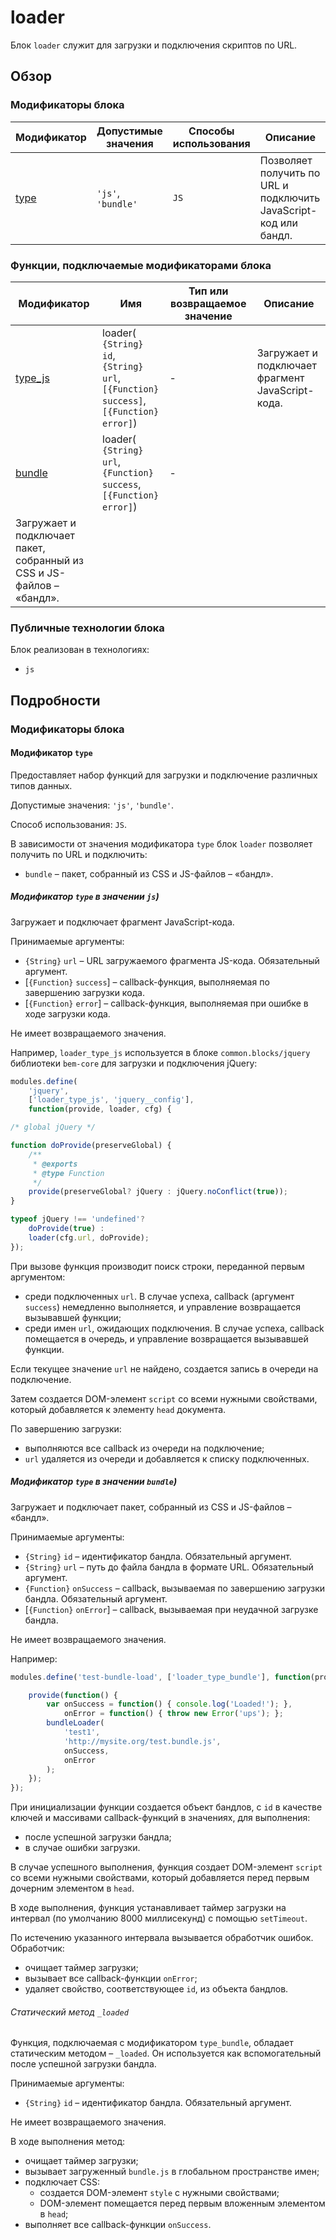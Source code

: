 # loader

Блок `loader` служит для загрузки и подключения скриптов по URL.

## Обзор

### Модификаторы блока

| Модификатор | Допустимые значения | Способы использования | Описание |
| ----------- | ------------------- | --------------------- | -------- |
| <a href="#modifiers-type">type</a> | <code>'js'</code>, <code>'bundle'</code> | <code>JS</code> | Позволяет получить по URL и подключить JavaScript-код или бандл. |


### Функции, подключаемые модификаторами блока

| Модификатор | Имя | Тип или возвращаемое значение | Описание |
| ----------- | --- | ----------------------------- | -------- |
| <a href="#modifiers-type-js">type_js</a> | loader(<br><code>{String} id</code>, <br><code>{String} url</code>, <br><code>[{Function} success]</code>, <br><code>[{Function} error]</code>) | - | Загружает и подключает фрагмент JavaScript-кода. |
| <a href="#modifiers-type-bundle">bundle</a> | loader(<br><code>{String} url</code>, <br><code>{Function} success</code>, <br><code>[{Function} error]</code>) | - | 
Загружает и подключает пакет, собранный из CSS и JS-файлов – «бандл». |

### Публичные технологии блока

Блок реализован в технологиях:

* `js`

## Подробности

<a name="modifiers"></a>
### Модификаторы блока

<a name="modifiers-type"></a>
#### Модификатор `type`

Предоставляет набор функций для загрузки и подключение различных типов данных.

Допустимые значения: `'js'`, `'bundle'`. 

Способ использования: `JS`.

В зависимости от значения модификатора `type` блок `loader` позволяет получить по URL и подключить:

* `bundle` – пакет, собранный из CSS и JS-файлов – «бандл».  

<a name="modifiers-type-js"></a>
##### Модификатор `type` в значении `js`)

Загружает и подключает фрагмент JavaScript-кода.

Принимаемые аргументы: 

* `{String}` `url` – URL загружаемого фрагмента JS-кода. Обязательный аргумент.
* [`{Function}` `success`] – callback-функция, выполняемая по завершению загрузки кода.
* [`{Function}` `error`] – callback-функция, выполняемая при ошибке в ходе загрузки кода.

Не имеет возвращаемого значения. 

Например, `loader_type_js` используется в блоке `common.blocks/jquery` библиотеки `bem-core` для загрузки и подключения jQuery:

```js
modules.define(
    'jquery',
    ['loader_type_js', 'jquery__config'],
    function(provide, loader, cfg) {

/* global jQuery */

function doProvide(preserveGlobal) {
    /**
     * @exports
     * @type Function
     */
    provide(preserveGlobal? jQuery : jQuery.noConflict(true));
}

typeof jQuery !== 'undefined'?
    doProvide(true) :
    loader(cfg.url, doProvide);
});
```


При вызове функция производит поиск строки, переданной первым аргументом:

* среди подключенных `url`. В случае успеха, callback (аргумент `success`) немедленно выполняется, и управление возвращается вызывавшей функции;
* среди имен `url`, ожидающих подключения. В случае успеха, callback помещается в очередь, и управление возвращается вызывавшей функции.

Если текущее значение `url` не найдено, создается запись в очереди на подключение.

Затем создается DOM-элемент `script` со всеми нужными свойствами, который добавляется к элементу `head` документа.

По завершению загрузки:

* выполняются все callback из очереди на подключение;
* `url` удаляется из очереди и добавляется к списку подключенных. 

<a name="modifiers-type-bundle`"></a>
##### Модификатор `type` в значении `bundle`)

Загружает и подключает пакет, собранный из CSS и JS-файлов – «бандл».

Принимаемые аргументы: 

* `{String}` `id` – идентификатор бандла. Обязательный аргумент.
* `{String}` `url` – путь до файла бандла в формате URL. Обязательный аргумент.
* `{Function}` `onSuccess` – callback, вызываемая по завершению загрузки бандла. Обязательный аргумент.
* [`{Function}` `onError`] – callback, вызываемая при неудачной загрузке бандла.

Не имеет возвращаемого значения. 

Например:

```js
modules.define('test-bundle-load', ['loader_type_bundle'], function(provide, bundleLoader) {

    provide(function() {
        var onSuccess = function() { console.log('Loaded!'); },
            onError = function() { throw new Error('ups'); };
        bundleLoader(
            'test1',
            'http://mysite.org/test.bundle.js', 
            onSuccess,
            onError
        );
    });
});
```


При инициализации функции создается объект бандлов, с `id` в качестве ключей и массивами callback-функций в значениях, для выполнения:

*  после успешной загрузки бандла;
*  в случае ошибки загрузки.

В случае успешного выполнения, функция создает DOM-элемент `script` со всеми нужными свойствами, который добавляется перед первым дочерним элементом в `head`.

В ходе выполнения, функция устанавливает таймер загрузки на интервал (по умолчанию 8000 миллисекунд) с помощью `setTimeout`.

По истечению указанного интервала вызывается обработчик ошибок. Обработчик:

* очищает таймер загрузки;
* вызывает все callback-функции `onError`;
* удаляет свойство, соответствующее `id`, из объекта бандлов.

###### Статический метод `_loaded`

Функция, подключаемая с модификатором `type_bundle`, обладает статическим методом – `_loaded`. Он используется как вспомогательный после успешной загрузки бандла.

Принимаемые аргументы: 

* `{String}` `id` – идентификатор бандла. Обязательный аргумент.

Не имеет возвращаемого значения. 

В ходе выполнения метод:

* очищает таймер загрузки;
* вызывает загруженный `bundle.js` в глобальном пространстве имен;
* подключает CSS:
    * создается DOM-элемент `style` с нужными свойствами;
    * DOM-элемент помещается перед первым вложенным элементом в `head`;
* выполняет все callback-функции `onSuccess`.
